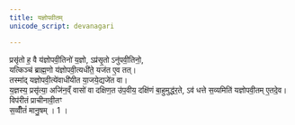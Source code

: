```yaml
---
title: यज्ञोपवीतम्
unicode_script: devanagari

---
```


प्रसृ॑तो ह॒ वै य॑ज्ञोपवी॒तिनो॑ य॒ज्ञो, ऽप्र॑सृ॒तो ऽनु॑पवी॒तिनो॒,  
यत्किञ्च॑ ब्राह्म॒णो य॑ज्ञोपवी॒त्यधी॑ते॒ यज॑त ए॒व तत्।  
तस्मा॑द् यज्ञोपवी॒त्ये॑वाधी॑यीत या॒जये॒द्यजे॑त वा।  
य॒ज्ञस्य॒ प्रसृ॑त्या॒ अजि॑न॒व्ँ वासो॑ वा दक्षिण॒त उ॑प॒वीय॒ दक्षि॑णं बा॒हुमुद्ध॑र॒ते, ऽव॑ धत्ते स॒व्यमिति॑ यज्ञोपवी॒तम् ए॒तदे॒व।  
विप॑रीतं प्राचीनावी॒तꣳ  
स॒व्वीँतं॑ मानु॒षम् । 1 ।